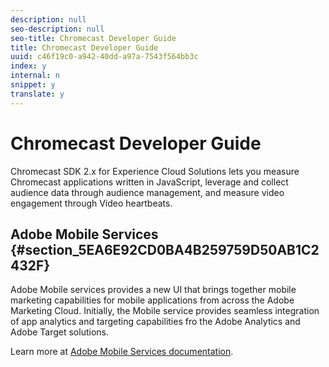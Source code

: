 ```yaml
---
description: null
seo-description: null
seo-title: Chromecast Developer Guide
title: Chromecast Developer Guide
uuid: c46f19c0-a942-40dd-a97a-7543f564bb3c
index: y
internal: n
snippet: y
translate: y
---
```


# Chromecast Developer Guide

Chromecast SDK 2.x for Experience Cloud Solutions lets you measure Chromecast applications written in JavaScript, leverage and collect audience data through audience management, and measure video engagement through Video heartbeats. 

## Adobe Mobile Services {#section_5EA6E92CD0BA4B259759D50AB1C2432F}

Adobe Mobile services provides a new UI that brings together mobile marketing capabilities for mobile applications from across the Adobe Marketing Cloud. Initially, the Mobile service provides seamless integration of app analytics and targeting capabilities fro the Adobe Analytics and Adobe Target solutions. 

Learn more at [ Adobe Mobile Services documentation](https://marketing.adobe.com/resources/help/en_US/mobile/). 
